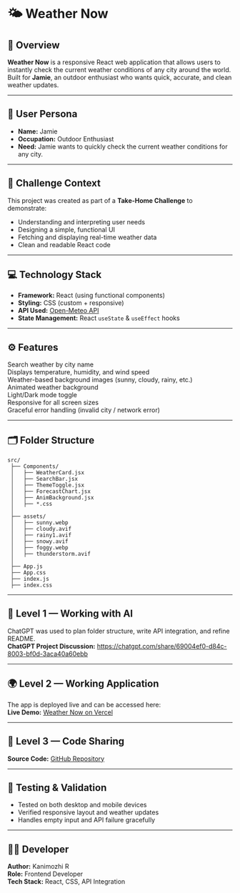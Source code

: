 # 🌤 Weather Now

## 📖 Overview
**Weather Now** is a responsive React web application that allows users to instantly check the current weather conditions of any city around the world.  
Built for **Jamie**, an outdoor enthusiast who wants quick, accurate, and clean weather updates.

---

## 🧠 User Persona
- **Name:** Jamie  
- **Occupation:** Outdoor Enthusiast  
- **Need:** Jamie wants to quickly check the current weather conditions for any city.

---

## 🧩 Challenge Context
This project was created as part of a **Take-Home Challenge** to demonstrate:
- Understanding and interpreting user needs  
- Designing a simple, functional UI  
- Fetching and displaying real-time weather data  
- Clean and readable React code  

---

## 💻 Technology Stack
- **Framework:** React (using functional components)
- **Styling:** CSS (custom + responsive)
- **API Used:** [Open-Meteo API](https://open-meteo.com/)
- **State Management:** React `useState` & `useEffect` hooks

---

## ⚙️ Features
 Search weather by city name  
 Displays temperature, humidity, and wind speed  
 Weather-based background images (sunny, cloudy, rainy, etc.)  
 Animated weather background  
 Light/Dark mode toggle  
 Responsive for all screen sizes  
 Graceful error handling (invalid city / network error)

---

## 🗂 Folder Structure
```
src/
 ├── Components/
 │   ├── WeatherCard.jsx
 │   ├── SearchBar.jsx
 │   ├── ThemeToggle.jsx
 │   ├── ForecastChart.jsx
 │   ├── AnimBackground.jsx
 │   ├── *.css
 │
 ├── assets/
 │   ├── sunny.webp
 │   ├── cloudy.avif
 │   ├── rainy1.avif
 │   ├── snowy.avif
 │   ├── foggy.webp
 │   ├── thunderstorm.avif
 │
 ├── App.js
 ├── App.css
 ├── index.js
 ├── index.css
```

---

## 🧠 Level 1 — Working with AI
ChatGPT was used to plan folder structure, write API integration, and refine README.  
**ChatGPT Project Discussion:** https://chatgpt.com/share/69004ef0-d84c-8003-bf0d-3aca40a60ebb

---

## 🌍 Level 2 — Working Application
The app is deployed live and can be accessed here:  
**Live Demo:** [Weather Now on Vercel](https://weather-now-git-main-kanimozhi-ravis-projects.vercel.app)


---

## 💾 Level 3 — Code Sharing
**Source Code:** [GitHub Repository](https://github.com/Kanimozhi-RAVI/Weather_now)


---

## 🧪 Testing & Validation
- Tested on both desktop and mobile devices  
- Verified responsive layout and weather updates  
- Handles empty input and API failure gracefully  

---

## 🧑‍💻 Developer
**Author:** Kanimozhi R  
**Role:** Frontend Developer  
**Tech Stack:** React, CSS, API Integration  

